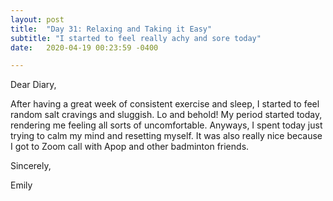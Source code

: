 ```yaml
---
layout: post
title:  "Day 31: Relaxing and Taking it Easy"
subtitle: "I started to feel really achy and sore today"
date:   2020-04-19 00:23:59 -0400

---
```


Dear Diary,

After having a great week of consistent exercise and sleep, I started to feel random salt cravings and sluggish. Lo and behold! My period started today, rendering me feeling all sorts of uncomfortable. Anyways, I spent today just trying to calm my mind and resetting myself. It was also really nice because I got to Zoom call with Apop and other badminton friends. 

Sincerely,

Emily